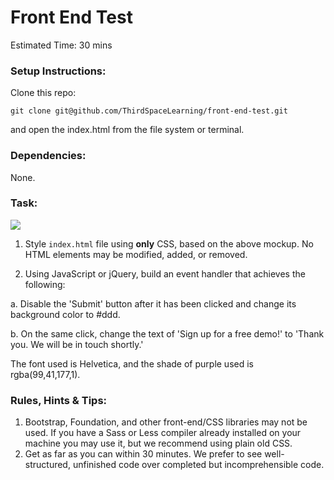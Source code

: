 # Front End Test

Estimated Time: 30 mins

### Setup Instructions:

Clone this repo:

```
git clone git@github.com/ThirdSpaceLearning/front-end-test.git
```

and open the index.html from the file system or terminal.

### Dependencies:

None.

### Task: 

<img src="https://raw.github.com/ThirdSpaceLearning/front-end-test/master/mockup.jpg" />

1. Style `index.html` file using **only** CSS, based on the above mockup. No HTML elements may be modified, added, or removed.

2. Using JavaScript or jQuery, build an event handler that achieves the following:
  
  a. Disable the 'Submit' button after it has been clicked and change its background color to #ddd.
  
  b. On the same click, change the text of 'Sign up for a free demo!' to 'Thank you. We will be in touch shortly.'

The font used is Helvetica, and the shade of purple used is rgba(99,41,177,1).

### Rules, Hints & Tips:

1. Bootstrap, Foundation, and other front-end/CSS libraries may not be used. If you have a Sass or Less compiler already installed on your machine you may use it, but we recommend using plain old CSS.
2. Get as far as you can within 30 minutes. We prefer to see well-structured, unfinished code over completed but incomprehensible code.